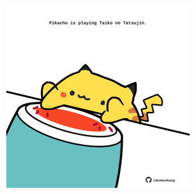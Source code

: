 <!-- built at 10/08/2025, 14:00:30 UTC -->
<p align="center">
  <img width="500" height="500" src="./ReadmeImage.svg">
</p>
